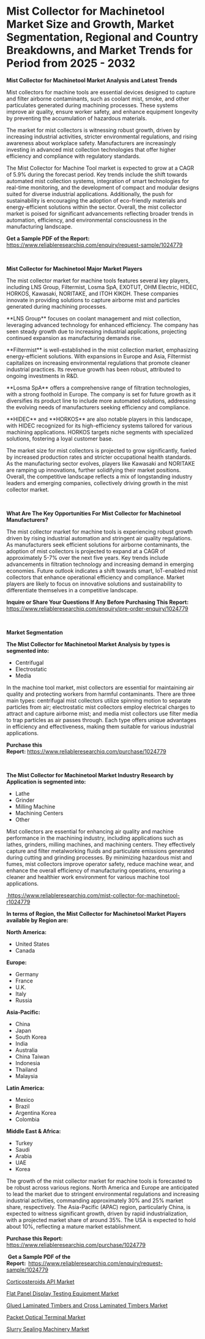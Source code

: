 <p><h1>Mist Collector for Machinetool Market Size and Growth, Market Segmentation, Regional and Country Breakdowns, and Market Trends for Period from 2025 -  2032</h1></p><p><strong>Mist Collector for Machinetool Market Analysis and Latest Trends</strong></p>
<p><p>Mist collectors for machine tools are essential devices designed to capture and filter airborne contaminants, such as coolant mist, smoke, and other particulates generated during machining processes. These systems improve air quality, ensure worker safety, and enhance equipment longevity by preventing the accumulation of hazardous materials. </p><p>The market for mist collectors is witnessing robust growth, driven by increasing industrial activities, stricter environmental regulations, and rising awareness about workplace safety. Manufacturers are increasingly investing in advanced mist collection technologies that offer higher efficiency and compliance with regulatory standards. </p><p>The Mist Collector for Machine Tool market is expected to grow at a CAGR of 5.9% during the forecast period. Key trends include the shift towards automated mist collection systems, integration of smart technologies for real-time monitoring, and the development of compact and modular designs suited for diverse industrial applications. Additionally, the push for sustainability is encouraging the adoption of eco-friendly materials and energy-efficient solutions within the sector. Overall, the mist collector market is poised for significant advancements reflecting broader trends in automation, efficiency, and environmental consciousness in the manufacturing landscape.</p></p>
<p><strong>Get a Sample PDF of the Report:&nbsp;</strong> <a href="https://www.reliableresearchiq.com/enquiry/request-sample/1024779?utm_campaign=1102&utm_medium=2&utm_source=Github&utm_content=ia&utm_term=08032025&utm_id=mist-collector-for-machinetool">https://www.reliableresearchiq.com/enquiry/request-sample/1024779</a></p>
<p>&nbsp;</p>
<p><strong>Mist Collector for Machinetool Major Market Players</strong></p>
<p><p>The mist collector market for machine tools features several key players, including LNS Group, Filtermist, Losma SpA, EXOTUT, OHM Electric, HIDEC, HORKOS, Kawasaki, NORITAKE, and ITOH KIKOH. These companies innovate in providing solutions to capture airborne mist and particles generated during machining processes.</p><p>**LNS Group** focuses on coolant management and mist collection, leveraging advanced technology for enhanced efficiency. The company has seen steady growth due to increasing industrial applications, projecting continued expansion as manufacturing demands rise.</p><p>**Filtermist** is well-established in the mist collection market, emphasizing energy-efficient solutions. With expansions in Europe and Asia, Filtermist capitalizes on increasing environmental regulations that promote cleaner industrial practices. Its revenue growth has been robust, attributed to ongoing investments in R&D.</p><p>**Losma SpA** offers a comprehensive range of filtration technologies, with a strong foothold in Europe. The company is set for future growth as it diversifies its product line to include more automated solutions, addressing the evolving needs of manufacturers seeking efficiency and compliance.</p><p>**HIDEC** and **HORKOS** are also notable players in this landscape, with HIDEC recognized for its high-efficiency systems tailored for various machining applications. HORKOS targets niche segments with specialized solutions, fostering a loyal customer base.</p><p>The market size for mist collectors is projected to grow significantly, fueled by increased production rates and stricter occupational health standards. As the manufacturing sector evolves, players like Kawasaki and NORITAKE are ramping up innovations, further solidifying their market positions. Overall, the competitive landscape reflects a mix of longstanding industry leaders and emerging companies, collectively driving growth in the mist collector market.</p></p>
<p>&nbsp;</p>
<p><strong>What Are The Key Opportunities For Mist Collector for Machinetool Manufacturers?</strong></p>
<p><p>The mist collector market for machine tools is experiencing robust growth driven by rising industrial automation and stringent air quality regulations. As manufacturers seek efficient solutions for airborne contaminants, the adoption of mist collectors is projected to expand at a CAGR of approximately 5-7% over the next five years. Key trends include advancements in filtration technology and increasing demand in emerging economies. Future outlook indicates a shift towards smart, IoT-enabled mist collectors that enhance operational efficiency and compliance. Market players are likely to focus on innovative solutions and sustainability to differentiate themselves in a competitive landscape.</p></p>
<p><strong>Inquire or Share Your Questions If Any Before Purchasing This Report:</strong> <a href="https://www.reliableresearchiq.com/enquiry/pre-order-enquiry/1024779?utm_campaign=1102&utm_medium=2&utm_source=Github&utm_content=ia&utm_term=08032025&utm_id=mist-collector-for-machinetool">https://www.reliableresearchiq.com/enquiry/pre-order-enquiry/1024779</a></p>
<p>&nbsp;</p>
<p><strong>Market Segmentation</strong></p>
<p><strong>The Mist Collector for Machinetool Market Analysis by types is segmented into:</strong></p>
<p><ul><li>Centrifugal</li><li>Electrostatic</li><li>Media</li></ul></p>
<p><p>In the machine tool market, mist collectors are essential for maintaining air quality and protecting workers from harmful contaminants. There are three main types: centrifugal mist collectors utilize spinning motion to separate particles from air; electrostatic mist collectors employ electrical charges to attract and capture airborne mist; and media mist collectors use filter media to trap particles as air passes through. Each type offers unique advantages in efficiency and effectiveness, making them suitable for various industrial applications.</p></p>
<p><strong>Purchase this Report:&nbsp;</strong><a href="https://www.reliableresearchiq.com/purchase/1024779?utm_campaign=1102&utm_medium=2&utm_source=Github&utm_content=ia&utm_term=08032025&utm_id=mist-collector-for-machinetool">https://www.reliableresearchiq.com/purchase/1024779</a></p>
<p>&nbsp;</p>
<p><strong>The Mist Collector for Machinetool Market Industry Research by Application is segmented into:</strong></p>
<p><ul><li>Lathe</li><li>Grinder</li><li>Milling Machine</li><li>Machining Centers</li><li>Other</li></ul></p>
<p><p>Mist collectors are essential for enhancing air quality and machine performance in the machining industry, including applications such as lathes, grinders, milling machines, and machining centers. They effectively capture and filter metalworking fluids and particulate emissions generated during cutting and grinding processes. By minimizing hazardous mist and fumes, mist collectors improve operator safety, reduce machine wear, and enhance the overall efficiency of manufacturing operations, ensuring a cleaner and healthier work environment for various machine tool applications.</p></p>
<p><a href="https://www.reliableresearchiq.com/mist-collector-for-machinetool-r1024779?utm_campaign=1102&utm_medium=2&utm_source=Github&utm_content=ia&utm_term=08032025&utm_id=mist-collector-for-machinetool">&nbsp;https://www.reliableresearchiq.com/mist-collector-for-machinetool-r1024779</a></p>
<p><strong>In terms of Region, the Mist Collector for Machinetool Market Players available by Region are:</strong></p>
<p>
    <p> <strong> North America: </strong>
        <ul>
            <li>United States</li>
            <li>Canada</li>
        </ul>
        </p> 
    <p> <strong> Europe: </strong>
        <ul>
            <li>Germany</li>
            <li>France</li>
            <li>U.K.</li>
            <li>Italy</li>
            <li>Russia</li>
        </ul>
        </p> 
    <p> <strong> Asia-Pacific: </strong>
        <ul>
            <li>China</li>
            <li>Japan</li>
            <li>South Korea</li>
            <li>India</li>
            <li>Australia</li>
            <li>China Taiwan</li>
            <li>Indonesia</li>
            <li>Thailand</li>
            <li>Malaysia</li>
        </ul>
        </p> 
    <p> <strong> Latin America: </strong>
        <ul>
            <li>Mexico</li>
            <li>Brazil</li>
            <li>Argentina Korea</li>
            <li>Colombia</li>
        </ul>
        </p> 
    <p> <strong> Middle East & Africa: </strong>
        <ul>
            <li>Turkey</li>
            <li>Saudi</li>
            <li>Arabia</li>
            <li>UAE</li>
            <li>Korea</li>
        </ul>
    </p>
    </p>
<p><p>The growth of the mist collector market for machine tools is forecasted to be robust across various regions. North America and Europe are anticipated to lead the market due to stringent environmental regulations and increasing industrial activities, commanding approximately 30% and 25% market share, respectively. The Asia-Pacific (APAC) region, particularly China, is expected to witness significant growth, driven by rapid industrialization, with a projected market share of around 35%. The USA is expected to hold about 10%, reflecting a mature market establishment.</p></p>
<p><strong>Purchase this Report: </strong><a href="https://www.reliableresearchiq.com/purchase/1024779?utm_campaign=1102&utm_medium=2&utm_source=Github&utm_content=ia&utm_term=08032025&utm_id=mist-collector-for-machinetool">https://www.reliableresearchiq.com/purchase/1024779</a></p>
<p>&nbsp;<strong>Get a Sample PDF of the Report:&nbsp;&nbsp;</strong><a href="https://www.reliableresearchiq.com/enquiry/request-sample/1024779?utm_campaign=1102&utm_medium=2&utm_source=Github&utm_content=ia&utm_term=08032025&utm_id=mist-collector-for-machinetool">https://www.reliableresearchiq.com/enquiry/request-sample/1024779</a></p>
<p><strong></strong></p>
<p><p><a href="https://github.com/gauldvikerm6/Market-Research-Report-List-1/blob/main/corticosteroids-api-market.md?utm_campaign=1102&utm_medium=2&utm_source=Github&utm_content=ia&utm_term=08032025&utm_id=mist-collector-for-machinetool">Corticosteroids API Market</a></p><p><a href="https://github.com/airitaursela/Market-Research-Report-List-1/blob/main/flat-panel-display-testing-equipment-market.md?utm_campaign=1102&utm_medium=2&utm_source=Github&utm_content=ia&utm_term=08032025&utm_id=mist-collector-for-machinetool">Flat Panel Display Testing Equipment Market</a></p><p><a href="https://github.com/cingozascard/Market-Research-Report-List-1/blob/main/glued-laminated-timbers-and-cross-laminated-timbers-market.md?utm_campaign=1102&utm_medium=2&utm_source=Github&utm_content=ia&utm_term=08032025&utm_id=mist-collector-for-machinetool">Glued Laminated Timbers and Cross Laminated Timbers Market</a></p><p><a href="https://github.com/ardgenoud/Market-Research-Report-List-1/blob/main/packet-optical-terminal-market.md?utm_campaign=1102&utm_medium=2&utm_source=Github&utm_content=ia&utm_term=08032025&utm_id=mist-collector-for-machinetool">Packet Optical Terminal Market</a></p><p><a href="https://github.com/sacmatidora/Market-Research-Report-List-1/blob/main/slurry-sealing-machinery-market.md?utm_campaign=1102&utm_medium=2&utm_source=Github&utm_content=ia&utm_term=08032025&utm_id=mist-collector-for-machinetool">Slurry Sealing Machinery Market</a></p></p>